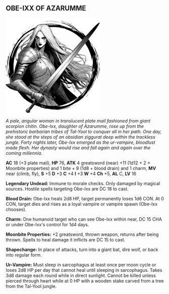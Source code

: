 ## OBE-IXX OF AZARUMME

![](images/obe-ixx-of-azarumme.webp)

_A pale, angular woman in translucent plate mail fashioned from giant scorpion chitin. Obe-Ixx, daughter of Azarumme, rose up from the prehistoric barbarian tribes of Tal-Yool to conquer all in her path. One day, she stood at the steps of an obsidian ziggurat deep within the trackless jungle. Forty nights later, Obe-Ixx emerged as the ur-vampire, bloodlust made flesh. Her dynasty would rise and fall again and again over the coming millennia._

**AC** 18 (+3 plate mail), **HP** 76, **ATK** 4 greatsword (near) +11 (1d12 + 2 + Moonbite properties) and 1 bite + 9 (1d8 + blood drain) and 1 charm, **MV** near (climb, fly), **S** +5 **D** +3 **C** +4 **I** +3 **W** +4 **Ch** +5, **AL** C, **LV** 16

**Legendary Undead:** Immune to morale checks. Only damaged by magical sources. Hostile spells targeting Obe-Ixx are DC 18 to cast.

**Blood Drain:** Obe-Ixx heals 2d8 HP, target permanently loses 1d6 CON. At 0 CON, target dies and rises as a loyal vampire or vampire spawn (Obe-Ixx chooses).

**Charm:** One humanoid target who can see Obe-Ixx within near, DC 15 CHA or under Obe-Ixx's control for 1d4 days.

**Moonbite Properties:** +2 greatsword, thrown weapon, returns after being thrown. Spells to heal damage it inflicts are DC 15 to cast.

**Shapechange:** In place of attacks, turn into a giant bat, dire wolf, or back into regular form.

**Ur-Vampire:** Must sleep in sarcophagus at least once per moon cycle or loses 2d8 HP per day that cannot heal until sleeping in sarcophagus. Takes 3d8 damage each round while in direct sunlight. Cannot be killed unless pierced through heart while at 0 HP with a wooden stake carved from a tree from the Tal-Yool jungle.

